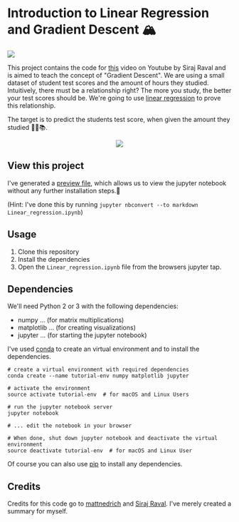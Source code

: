 # Introduction to Linear Regression and Gradient Descent 🏔

<img style="max-width: 66%;" src="Linear_regression_files/gradient_descent_example.gif">

This project contains the code for [this](https://youtu.be/uwwWVAgJBcM) video on Youtube by Siraj Raval and is aimed to teach the concept of "Gradient Descent". We are using a small dataset of student test scores and the amount of hours they studied. Intuitively, there must be a relationship right? The more you study, the better your test scores should be. We're going to use [linear regression](https://onlinecourses.science.psu.edu/stat501/node/250) to prove this relationship.

The target is to predict the students test score, when given the amount they studied 📖🤓📚.

<p align="center">
  <img src="Linear_regression_files/Linear_regression_3_0.png">
</p>

## View this project

I've generated a [preview file](PREVIEW.md), which allows us to view the jupyter notebook without any further installation steps.🙌

(Hint: I've done this by running `jupyter nbconvert --to markdown Linear_regression.ipynb`)

## Usage

1. Clone this repository
2. Install the dependencies
3. Open the `Linear_regression.ipynb` file from the browsers jupyter tap.

## Dependencies

We'll need Python 2 or 3 with the following dependencies:

* numpy ... (for matrix multiplications)
* matplotlib ... (for creating visualizations)
* jupyter ... (for starting the jupyter notebook)

I've used [conda](https://conda.io/docs/index.html) to create an virtual environment and to install the dependencies.
```
# create a virtual environment with required dependencies
conda create --name tutorial-env numpy matplotlib jupyter

# activate the environment
source activate tutorial-env  # for macOS and Linux Users

# run the jupyter notebook server
jupyter notebook

# ... edit the notebook in your browser

# When done, shut down jupyter notebook and deactivate the virtual environment
source deactivate tutorial-env  # for macOS and Linux User

```

Of course you can also use [pip](https://pip.pypa.io/en/stable/) to install any dependencies.

## Credits

Credits for this code go to [mattnedrich](https://github.com/mattnedrich) and [Siraj Raval](https://www.youtube.com/channel/UCWN3xxRkmTPmbKwht9FuE5A). I've merely created a summary for myself.
